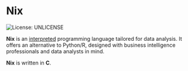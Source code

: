 # Nix
![License: UNLICENSE](https://img.shields.io/badge/License-UNLICENSE-blue.svg)

**Nix** is an [interpreted](https://en.wikipedia.org/wiki/Interpreter_(computing)) programming language tailored for data analysis. It offers an alternative to Python/R, designed with business intelligence professionals and data analysts in mind.

**Nix** is written in **C**.
